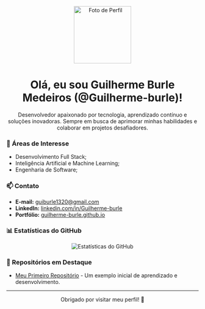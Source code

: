 <!-- Foto de perfil -->
<p align="center">
  <img src="https://avatars.githubusercontent.com/Guilherme-burle" width="150" height="150" alt="Foto de Perfil">
</p>

<!-- Nome e username -->
<h1 align="center">Olá, eu sou Guilherme Burle Medeiros (@Guilherme-burle)!</h1>

<!-- Mini bio -->
<p align="center">
  Desenvolvedor apaixonado por tecnologia, aprendizado contínuo e soluções inovadoras. Sempre em busca de aprimorar minhas habilidades e colaborar em projetos desafiadores.
</p>

<!-- Áreas de interesse -->
### 🚀 Áreas de Interesse
- Desenvolvimento Full Stack;
- Inteligência Artificial e Machine Learning;
- Engenharia de Software;

<!-- Informações de contato -->
### 📫 Contato
- **E-mail:** [guiburle1320@gmail.com](mailto:guiburle1320@gmail.com)
- **LinkedIn:** [linkedin.com/in/Guilherme-burle](https://www.linkedin.com/in/Guilherme-burle/)
- **Portfólio:** [guilherme-burle.github.io](https://guilherme-burle.github.io/Portifolio/)

<!-- Estatísticas do GitHub -->
### 📊 Estatísticas do GitHub
<div align="center">
  <img src="https://github-readme-stats.vercel.app/api?username=Guilherme-burle&show_icons=true&theme=radical" alt="Estatísticas do GitHub">
</div>

<!-- Repositórios em destaque -->
### 🌟 Repositórios em Destaque
- [Meu Primeiro Repositório](https://www.github.com/Guilherme-burle/Projeto_FP) - Um exemplo inicial de aprendizado e desenvolvimento.

---

<p align="center">
  Obrigado por visitar meu perfil! 🚀
</p>
